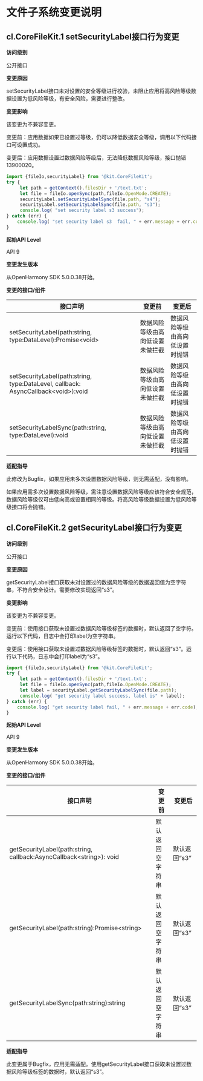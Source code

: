 # 文件子系统变更说明

## cl.CoreFileKit.1 setSecurityLabel接口行为变更

**访问级别**

公开接口

**变更原因**

setSecurityLabel接口未对设置的安全等级进行校验，未阻止应用将高风险等级数据设置为低风险等级，有安全风险，需要进行整改。

**变更影响**

该变更为不兼容变更。

变更前：应用数据如果已设置过等级，仍可以降低数据安全等级，调用以下代码接口可设置成功。

变更后：应用数据设置过数据风险等级后，无法降低数据风险等级，接口抛错13900020。

```ts
import {fileIo,securityLabel} from '@kit.CoreFileKit';
try {
     let path = getContext().filesDir + '/text.txt';
     let file = fileIo.openSync(path,fileIo.OpenMode.CREATE);
     securityLabel.setSecurityLabelSync(file.path, "s4");
     securityLabel.setSecurityLabelSync(file.path, "s3");
     console.log( "set security label s3 success");
} catch (err) {
    console.log( "set security label s3  fail, " + err.message + err.code);
}
```

**起始API Level**

API 9

**变更发生版本**

从OpenHarmony SDK 5.0.0.38开始。

**变更的接口/组件**

| 接口声明 | 变更前 | 变更后 |
| ------------------------------------------------------------ | --------- | ------ |
| setSecurityLabel(path:string, type:DataLevel):Promise&lt;void&gt; | 数据风险等级由高向低设置未做拦截 | 数据风险等级由高向低设置时抛错 |
| setSecurityLabel(path:string, type:DataLevel, callback: AsyncCallback&lt;void&gt;):void          | 数据风险等级由高向低设置未做拦截 | 数据风险等级由高向低设置时抛错 |
| setSecurityLabelSync(path:string, type:DataLevel):void       | 数据风险等级由高向低设置未做拦截 | 数据风险等级由高向低设置时抛错 |

**适配指导**

此修改为Bugfix，如果应用未多次设置数据风险等级，则无需适配，没有影响。

如果应用需多次设置数据风险等级，需注意设置数据风险等级应该符合安全规范，数据风险等级仅可由低向高或设置相同的等级。将高风险等级数据设置为低风险等级接口将会抛错。

## cl.CoreFileKit.2 getSecurityLabel接口行为变更

**访问级别**

公开接口

**变更原因**

getSecurityLabel接口获取未对设置过的数据风险等级的数据返回值为空字符串，不符合安全设计。需要修改实现返回“s3”。

**变更影响**

该变更为不兼容变更。

变更前：使用接口获取未设置过数据风险等级标签的数据时，默认返回了空字符。运行以下代码，日志中会打印label为空字符串。

变更后：使用接口获取未设置过数据风险等级标签的数据时，默认返回“s3”。运行以下代码，日志中会打印label为“s3”。

```ts
import {fileIo,securityLabel} from '@kit.CoreFileKit';
try {
     let path = getContext().filesDir + '/text.txt';
     let file = fileIo.openSync(path,fileIo.OpenMode.CREATE);
     let label = securityLabel.getSecurityLabelSync(file.path);
     console.log( "get security label success, label is" + label);
} catch (err) {
    console.log( "get security label fail, " + err.message + err.code);
}
```

**起始API Level**

API 9

**变更发生版本**

从OpenHarmony SDK 5.0.0.38开始。

**变更的接口/组件**

| 接口声明 | 变更前 | 变更后 |
| ------------------------------------------------------------ | --------- | ------ |
| getSecurityLabel(path:string, callback:AsyncCallback&lt;string&gt;): void | 默认返回空字符串 | 默认返回“s3” |
| getSecurityLabel(path:string):Promise&lt;string&gt; | 默认返回空字符串 | 默认返回“s3” |
| getSecurityLabelSync(path:string):string | 默认返回空字符串 | 默认返回“s3” |

**适配指导**

此变更属于Bugfix，应用无需适配。使用getSecurityLabel接口获取未设置过数据风险等级标签的数据时，默认返回“s3”。
